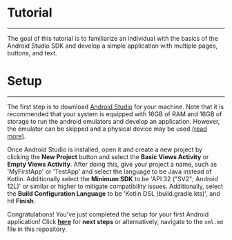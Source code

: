# Tutorial
---
The goal of this tutorial is to familiarize an individual with the basics of the Android Studio SDK
and develop a simple application with multiple pages, buttons, and text.

# Setup
---
The first step is to download [Android Studio](https://developer.android.com/studio|) for your 
machine. Note that it is recommended that your system is equipped with 16GB of RAM and 16GB of 
storage to run the android emulators and develop an application. However, the emulator can be 
skipped and a physical device may be used [(read more)](https://developer.android.com/studio/run/device).

Once Android Studio is installed, open it and create a new project by clicking the **New Project**
button and select the **Basic Views Activity** or **Empty Views Activity**. After doing this,
give your project a name, such as 'MyFirstApp' or 'TestApp' and select the language to be Java
instead of Kotlin. Additionally select the **Minimum SDK** to be 'API 32 ("SV2"; Android 12L)' 
or similar or higher to mitigate compatibility issues. Additionally, select the **Build Configuration 
Language** to be 'Kotlin DSL (build.gradle.kts)', and hit **Finish**.

Congratulations! You've just completed the setup for your first Android application!
Click [**here**](https://github.com/Abstract-2912/CS-2340-Assignment-1/blob/main/tutorial/xml.md) 
for **next steps** or alternatively, navigate to the `xml.md` file in this repository.